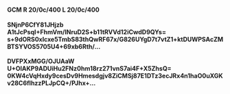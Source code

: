 #### GCM R 20/0c/400 L 20/0c/400
**SNjnP6CfY81JHjzb**<br/>**A1tJcPsqI+FhmVm/lNruD2S+b11tRVVd12iCwdD9QYs=**<br/>**s+9dORS0xlcxe5TmbS83thQwRF67x/G826UYgD7t7vtZ1+ktDUWPSAcZMBTSYVOS5705U4+69xb6Rth/...**<br/><br/>
**DVFPXxMGG/OJUAaW**<br/>**U+OlAKP9ADUiHu2FNz0hm18rz271vnS7ai4F+X5ZhsQ=**<br/>**0KW4cVqHxdy9cesDv9Hmesdgjv8ZiCMSj87E1DTz3ecJRx4n1haO0uXGKv28C6flhzzPLJpCQ+/PJhx+...**
